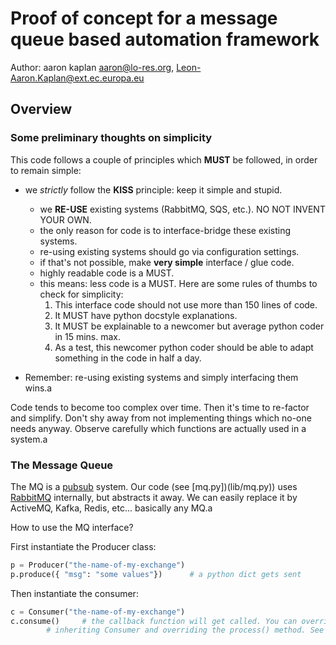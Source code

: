 # Proof of concept for a message queue based automation framework

Author: aaron kaplan <aaron@lo-res.org>, <Leon-Aaron.Kaplan@ext.ec.europa.eu>

## Overview


### Some preliminary thoughts on simplicity

This code follows a couple of principles which **MUST** be followed, in order to remain simple:

  * we *strictly* follow the **KISS** principle: keep it simple and stupid.
    * we **RE-USE** existing systems (RabbitMQ, SQS, etc.). NO NOT INVENT YOUR OWN.
    * the only reason for code is to interface-bridge these existing systems.
    * re-using existing systems should go via configuration settings.
    * if that's not possible, make **very simple** interface / glue code.
    * highly readable code is a MUST.
    * this means: less code is a MUST. Here are some rules of thumbs to check for simplicity:
      1. This interface code should not use more than 150 lines of code.
      2. It MUST have python docstyle explanations.
      3. It MUST be explainable to a newcomer but average python coder in 15 mins. max.
      4. As a test, this newcomer python coder should be able to adapt something in the code in half a day.

  * Remember: re-using existing systems and simply interfacing them wins.a

  Code tends to become too complex over time. Then it's time to re-factor and simplify. Don't shy away from
  not implementing things which no-one needs anyway. Observe carefully which functions are actually used in a system.a

### The Message Queue

The MQ is a [pubsub](https://en.wikipedia.org/wiki/Publish%E2%80%93subscribe_pattern) system. Our code (see [mq.py])(lib/mq.py))
uses [RabbitMQ](https://en.wikipedia.org/wiki/RabbitMQ) internally, but abstracts it away. We can easily replace it by ActiveMQ, Kafka, Redis, etc... basically any MQ.a

How to use the MQ interface?

First instantiate the Producer class:
```python
p = Producer("the-name-of-my-exchange")
p.produce({ "msg": "some values"})      # a python dict gets sent
```

Then instantiate the consumer:

```python
c = Consumer("the-name-of-my-exchange")
c.consume()     # the callback function will get called. You can override this CB function by
        # inheriting Consumer and overriding the process() method. See the next example.
```





